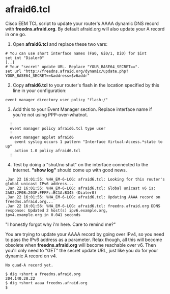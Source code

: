 afraid6.tcl
===========

Cisco EEM TCL script to update your router's AAAA dynamic DNS record with <b>freedns.afraid.org</b>.
By default afraid.org will also update your A record in one go.

1. Open <b>afraid6.tcl</b> and replace these two vars:
```
# You can use short interface names (Fa0, Gi0/1, Di0) for $int
set int "Dialer0"
[..]
# Your "secret" update URL. Replace "YOUR_BASE64_SECRET==".
set url "http://freedns.afraid.org/dynamic/update.php?YOUR_BASE64_SECRET==&address=$v6addr"
```

2. Copy <b>afraid6.tcl</b> to your router's flash in the location specified by this line in your configuration:
```
event manager directory user policy "flash:/"
````

3. Add this to your Event Manager section. Replace interface name if you're not using PPP-over-whatnot.
```
  !
  event manager policy afraid6.tcl type user
  !
  event manager applet afraid6
    event syslog occurs 1 pattern "Interface Virtual-Access.*state to up"
    action 1.0 policy afraid6.tcl
  !
```

4. Test by doing a "shut/no shut" on the interface connected to the Internet. <b>"show log"</b> should come up with good news.
```
.Jan 22 16:01:55: %HA_EM-6-LOG: afraid6.tcl: Looking for this router's global unicast IPv6 address...
.Jan 22 16:01:55: %HA_EM-6-LOG: afraid6.tcl: Global unicast v6 is: 2A02:2F0B:203F:FFFF::BC1A:B345 (Dialer0)
.Jan 22 16:01:55: %HA_EM-6-LOG: afraid6.tcl: Updating AAAA record on freedns.afraid.org...
.Jan 22 16:01:56: %HA_EM-6-LOG: afraid6.tcl: freedns.afraid.org DDNS response: Updated 2 host(s) ipv6.example.org,
ipv4.example.org in 0.041 seconds
```


"I honestly forgot why i'm here. Care to remind me?"

You are trying to update your AAAA record by going over IPv4, so you need to pass the IPv6 address as a parameter.
Relax though, all this will become obsolete when <b>freedns.afraid.org</b> will become reachable over v6.
Then you'll only need to "GET" the secret update URL, just like you do for your dynamic A record on v4.

```
No quad-A record yet.

$ dig +short a freedns.afraid.org
204.140.20.22
$ dig +short aaaa freedns.afraid.org
$
```
